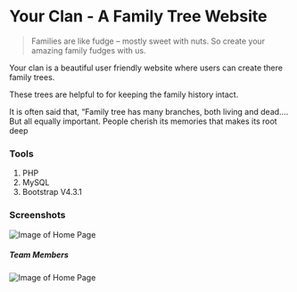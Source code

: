# Your Clan - A Family Tree Website

> Families are like fudge – mostly sweet with nuts. So create your amazing family fudges with us.

Your clan is a beautiful user friendly website where users can create there family trees.

These trees are helpful to for keeping the family history intact.

It is often said that, “Family tree has many branches, both living and dead…. But all equally important. People cherish its memories that makes its root deep

### Tools
1. PHP
2. MySQL
3. Bootstrap V4.3.1

### Screenshots
![Image of Home Page](https://github.com/yash-trivedi-dev/Family-Tree/blob/master/screenshots/home%20part%201.png)

##### Team Members
![Image of Home Page](https://github.com/yash-trivedi-dev/Family-Tree/blob/master/screenshots/home%20part%203.png)
